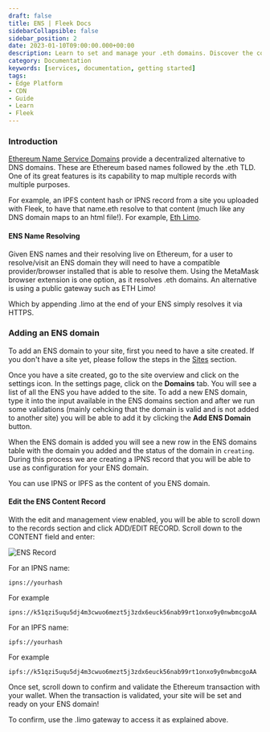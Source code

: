 ```yaml
---
draft: false
title: ENS | Fleek Docs 
sidebarCollapsible: false
sidebar_position: 2
date: 2023-01-10T09:00:00.000+00:00
description: Learn to set and manage your .eth domains. Discover the convenience of .limo gateway and how to resolve seamlessly with MetaMask or public gateways..
category: Documentation
keywords: [services, documentation, getting started]
tags:
- Edge Platform
- CDN
- Guide
- Learn
- Fleek
---
```


### Introduction

[Ethereum Name Service Domains](https://ens.domains/es/) provide a decentralized alternative to DNS domains. These are Ethereum based names followed by the .eth TLD. One of its great features is its capability to map multiple records with multiple purposes.

For example, an IPFS content hash or IPNS record from a site you uploaded with Fleek, to have that name.eth resolve to that content (much like any DNS domain maps to an html file!). For example, [Eth Limo](https://ens.eth.limo/).

#### ENS Name Resolving

Given ENS names and their resolving live on Ethereum, for a user to resolve/visit an ENS domain they will need to have a compatible provider/browser installed that is able to resolve them. Using the MetaMask browser extension is one option, as it resolves .eth domains. An alternative is using a public gateway such as ETH Limo!

Which by appending .limo at the end of your ENS simply resolves it via HTTPS.

### Adding an ENS domain

To add an ENS domain to your site, first you need to have a site created. If you don't have a site yet, please follow the steps in the [Sites](https://docs.fleek.xyz/docs/Sites) section.

Once you have a site created, go to the site overview and click on the settings icon. In the settings page, click on the **Domains** tab. You will see a list of all the ENS you have added to the site. To add a new ENS domain, type it into the input available in the ENS domains section and after we run some validations (mainly cehcking that the domain is valid and is not added to another site) you will be able to add it by clicking the **Add ENS Domain** button.

When the ENS domain is added you will see a new row in the ENS domains table with the domain you added and the status of the domain in `creating`. During this process we are creating a IPNS record that you will be able to use as configuration for your ENS domain.

You can use IPNS or IPFS as the content of you ENS domain. 

#### Edit the ENS Content Record

With the edit and management view enabled, you will be able to scroll down to the records section and click ADD/EDIT RECORD. Scroll down to the CONTENT field and enter:

![ENS Record](https://storage.fleek.zone/27a60cdd-37d3-480c-ae88-3ad4ca886b13-bucket/imgs/fleek-record.gif)

For an IPNS name:

```
ipns://yourhash
```

For example

```
ipns://k51qzi5uqu5dj4m3cwuo6mezt5j3zdx6euck56nab99rt1onxo9y0nwbmcgoAA
```

For an IPFS name:

```
ipfs://yourhash
```

For example

```
ipfs://k51qzi5uqu5dj4m3cwuo6mezt5j3zdx6euck56nab99rt1onxo9y0nwbmcgoAA
```

Once set, scroll down to confirm and validate the Ethereum transaction with your wallet. When the transaction is validated, your site will be set and ready on your ENS domain!

To confirm, use the .limo gateway to access it as explained above.
